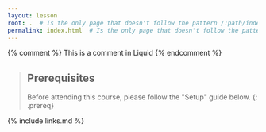 ```yaml
---
layout: lesson
root: .  # Is the only page that doesn't follow the pattern /:path/index.html
permalink: index.html  # Is the only page that doesn't follow the pattern /:path/index.html
---
```

<!-- FIXME: home page introduction -->

<!-- this is an html comment -->

{% comment %} This is a comment in Liquid {% endcomment %}

> ## Prerequisites
>
> Before attending this course, please follow the "Setup" guide below.
{: .prereq}

{% include links.md %}
